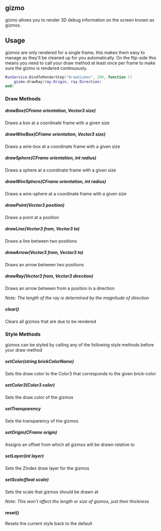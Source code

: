 ## gizmo
gizmo allows you to render 3D debug information on the screen known as gizmos.

## Usage
gizmos are only rendered for a single frame, this makes them easy to manage as they'll be cleaned up for you automatically. On the flip-side this means you need to call your draw method at least once per frame to make sure the gizmo is rendered continuously.

```lua
RunService:BindToRenderStep("DrawGizmos", 200, function ()
	gizmo.drawRay(ray.Origin, ray.Direction)
end)
```

### Draw Methods
##### drawBox(CFrame orientation, Vector3 size)
Draws a box at a coordinate frame with a given size

##### drawWireBox(CFrame orientation, Vector3 size)
Draws a wire-box at a coordinate frame with a given size

##### drawSphere(CFrame orientation, int radius)
Draws a sphere at a coordinate frame with a given size

##### drawWireSphere(CFrame orientation, int radius)
Draws a wire-sphere at a coordinate frame with a given size

##### drawPoint(Vector3 position)
Draws a point at a position

##### drawLine(Vector3 from, Vector3 to)
Draws a line between two positions

##### drawArrow(Vector3 from, Vector3 to)
Draws an arrow between two positions

##### drawRay(Vector3 from, Vector3 direction)
Draws an arrow between from a position in a direction

_Note: The length of the ray is determined by the magnitude of direction_

##### clear()
Clears all gizmos that are due to be rendered

### Style Methods
gizmos can be styled by calling any of the following style methods before your draw method

##### setColor(string brickColorName)
Sets the draw color to the Color3 that corresponds to the given brick-color

##### setColor3(Color3 color)
Sets the draw color of the gizmos

##### setTransparency
Sets the transparency of the gizmos

##### setOrigin(CFrame origin)
Assigns an offset from which all gizmos will be drawn relative to

##### setLayer(int layer)
Sets the ZIndex draw layer for the gizmos

##### setScale(float scale)
Sets the scale that gizmos should be drawn at

_Note: This won't affect the length or size of gizmos, just their thickness_

#### reset()
Resets the current style back to the default
